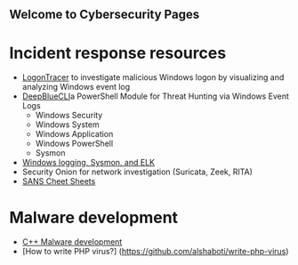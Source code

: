 ## Welcome to Cybersecurity Pages

# Incident response resources
- [LogonTracer](https://github.com/JPCERTCC/LogonTracer) to investigate malicious Windows logon by visualizing and analyzing Windows event log
- [DeepBlueCLI](https://github.com/sans-blue-team/DeepBlueCLI)a PowerShell Module for Threat Hunting via Windows Event Logs 
  - Windows Security
  - Windows System
  - Windows Application
  - Windows PowerShell
  - Sysmon
- [Windows logging, Sysmon, and ELK](https://www.youtube.com/watch?v=FeCSJBKYFBQ)
- Security Onion for network investigation (Suricata, Zeek, RITA)
- [SANS Cheet Sheets](https://digital-forensics.sans.org/community/cheat-sheets/)
# Malware development
- [C++ Malware development](https://0xpat.github.io/Malware_development_part_1/) 
- [How to write PHP virus?] (https://github.com/alshaboti/write-php-virus) 

